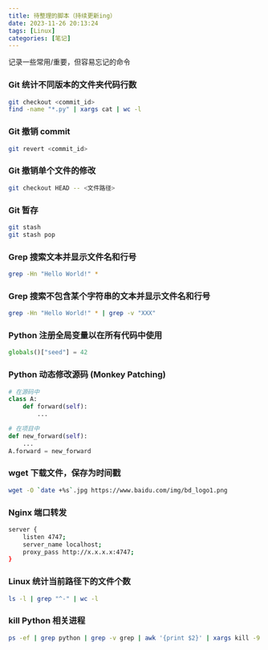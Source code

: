 ```yaml
---
title: 待整理的脚本（持续更新ing）
date: 2023-11-26 20:13:24
tags: [Linux]
categories: [笔记]
---
```

记录一些常用/重要，但容易忘记的命令

<!-- more -->

### Git 统计不同版本的文件夹代码行数

```bash
git checkout <commit_id>
find -name "*.py" | xargs cat | wc -l
```

### Git 撤销 commit

```bash
git revert <commit_id>
```

### Git 撤销单个文件的修改

```bash
git checkout HEAD -- <文件路径>
```

### Git 暂存

```bash
git stash
git stash pop
```

### Grep 搜索文本并显示文件名和行号

```bash
grep -Hn "Hello World!" *
```

### Grep 搜索不包含某个字符串的文本并显示文件名和行号

```bash
grep -Hn "Hello World!" * | grep -v "XXX"
```

### Python 注册全局变量以在所有代码中使用

```python
globals()["seed"] = 42
```

### Python 动态修改源码 (Monkey Patching)

```python
# 在源码中
class A:
    def forward(self):
        ...

# 在项目中
def new_forward(self):
    ...
A.forward = new_forward
```

### wget 下载文件，保存为时间戳

```bash
wget -O `date +%s`.jpg https://www.baidu.com/img/bd_logo1.png
```

### Nginx 端口转发

```bash
server {
    listen 4747;
    server_name localhost;
    proxy_pass http://x.x.x.x:4747;
}
```

### Linux 统计当前路径下的文件个数

```bash
ls -l | grep "^-" | wc -l
```

### kill Python 相关进程

```bash
ps -ef | grep python | grep -v grep | awk '{print $2}' | xargs kill -9
```
